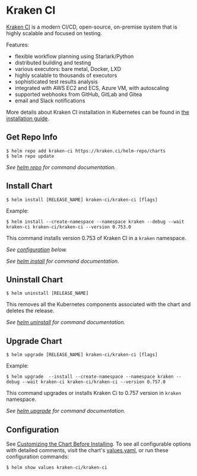 # Kraken CI

[Kraken CI](https://kraken.ci/) is a modern CI/CD, open-source, on-premise system that is highly scalable and focused on testing.

Features:
  - flexible workflow planning using Starlark/Python
  - distributed building and testing
  - various executors: bare metal, Docker, LXD
  - highly scalable to thousands of executors
  - sophisticated test results analysis
  - integrated with AWS EC2 and ECS, Azure VM, with autoscaling
  - supported webhooks from GitHub, GitLab and Gitea
  - email and Slack notifications

More details about Kraken CI installation in Kubernetes can be found
in [the installation guide](https://kraken.ci/docs/install-helm).

## Get Repo Info

```console
$ helm repo add kraken-ci https://kraken.ci/helm-repo/charts
$ helm repo update
```

_See [helm repo](https://helm.sh/docs/helm/helm_repo/) for command documentation._

## Install Chart

```console
$ helm install [RELEASE_NAME] kraken-ci/kraken-ci [flags]
```

Example:

```console
$ helm install --create-namespace --namespace kraken --debug --wait kraken-ci kraken-ci/kraken-ci --version 0.753.0
```

This command installs version 0.753 of Kraken CI in a `kraken` namespace.

_See [configuration](#configuration) below._

_See [helm install](https://helm.sh/docs/helm/helm_install/) for command documentation._

## Uninstall Chart

```console
$ helm uninstall [RELEASE_NAME]
```

This removes all the Kubernetes components associated with the chart and deletes the release.

_See [helm uninstall](https://helm.sh/docs/helm/helm_uninstall/) for command documentation._

## Upgrade Chart

```console
$ helm upgrade [RELEASE_NAME] kraken-ci/kraken-ci [flags]
```

Example:

```console
$ helm upgrade  --install --create-namespace --namespace kraken --debug --wait kraken-ci kraken-ci/kraken-ci --version 0.757.0
```

This command upgrades or installs Kraken Ci to 0.757 version in `kraken` namespace.

_See [helm upgrade](https://helm.sh/docs/helm/helm_upgrade/) for command documentation._

## Configuration

See [Customizing the Chart Before Installing](https://helm.sh/docs/intro/using_helm/#customizing-the-chart-before-installing).
To see all configurable options with detailed comments, visit the chart's [values.yaml](./values.yaml), or run these configuration commands:

```console
$ helm show values kraken-ci/kraken-ci
```
